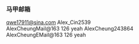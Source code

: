 ### 马甲邮箱  

qwe17911@sina.com Alex_Cin2539  
AlexCheungMail@163 126 yeah AlexCheung243864  
AlexCheungEMail@163 126 yeah  


